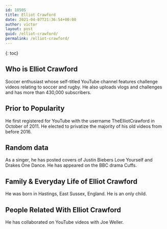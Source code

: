 ```yaml
---
id: 18505
title: Elliot Crawford
date: 2021-04-07T21:36:54+00:00
author: victor
layout: post
guid: /elliot-crawford/
permalink: /elliot-crawford/
---
```



{: toc}


## Who is Elliot Crawford



Soccer enthusiast whose self-titled YouTube channel features challenge videos relating to soccer and rugby. He also uploads vlogs and challenges and has more than 430,000 subscribers.

                
                
                
## Prior to Popularity



He first registered for YouTube with the username TheElliotCrawford in October of 2011. He elected to privatize the majority of his old videos from before 2016.

                
                
                
## Random data



As a singer, he has posted covers of Justin Biebers Love Yourself and Drakes One Dance. He has appeared on the BBC drama Cuffs.

                
                
                
## Family & Everyday Life of Elliot Crawford



He was born in Hastings, East Sussex, England. He is an only child.

                
                
                
## People Related With Elliot Crawford



He has collaborated on YouTube videos with Joe Weller.

                
              
            
          
          
          
